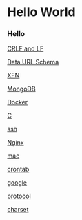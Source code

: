 Hello World
====================

### Hello

[CRLF and LF](crlf-and-lf.md)

[Data URL Schema](data-url-scheme.md)

[XFN](xhtml-friends-network.md)

[MongoDB](mongodb.md)

[Docker](Docker.md)

[C](c.md)

[ssh](ssh.md)

[Nginx](nginx.md)

[mac](mac.md)

[crontab](crontab.md)

[google](google.md)

[protocol](protocol.md)

[charset](charset)

